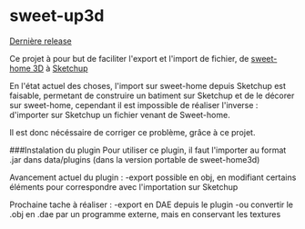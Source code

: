 # sweet-up3d
[Dernière release](https://github.com/zeptoline/sweet-up3d/releases/tag/v1.0)

Ce projet à pour but de faciliter l'export et l'import de fichier, de [sweet-home 3D](http://www.sweethome3d.com/) à [Sketchup](http://www.sketchup.com/)

En l'état actuel des choses, l'import sur sweet-home depuis Sketchup est faisable, permetant de construire un batiment sur Sketchup et de le décorer sur sweet-home, cependant il est impossible de réaliser l'inverse : d'importer sur Sketchup un fichier venant de Sweet-home.

Il est donc nécéssaire de corriger ce problème, grâce à ce projet.


###Instalation du plugin
Pour utiliser ce plugin, il faut l'importer au format .jar dans data/plugins (dans la version portable de sweet-home3d)


Avancement actuel du plugin :
  -export possible en obj, en modifiant certains éléments pour correspondre avec l'importation sur Sketchup
  
Prochaine tache à réaliser :
  -export en DAE depuis le plugin
  -ou convertir le .obj en .dae par un programme externe, mais en conservant les textures